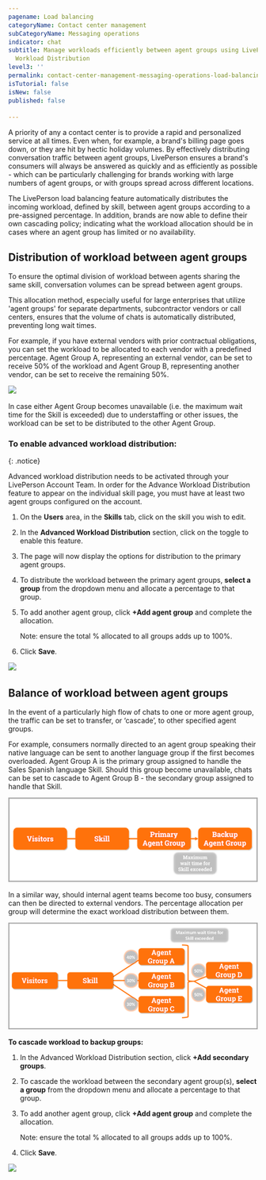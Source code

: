 ```yaml
---
pagename: Load balancing
categoryName: Contact center management
subCategoryName: Messaging operations
indicator: chat
subtitle: Manage workloads efficiently between agent groups using LivePerson's Advanced
  Workload Distribution
level3: ''
permalink: contact-center-management-messaging-operations-load-balancing.html
isTutorial: false
isNew: false
published: false

---
```

A priority of any a contact center is to provide a rapid and personalized service at all times. Even when, for example, a brand's billing page goes down, or they are hit by hectic holiday volumes. By effectively distributing conversation traffic between agent groups, LivePerson ensures a brand's consumers will always be answered as quickly and as efficiently as possible - which can be particularly challenging for brands working with large numbers of agent groups, or with groups spread across different locations.

The LivePerson load balancing feature automatically distributes the incoming workload, defined by skill, between agent groups according to a pre-assigned percentage. In addition, brands are now able to define their own cascading policy; indicating what the workload allocation should be in cases where an agent group has limited or no availability.

## Distribution of workload between agent groups

To ensure the optimal division of workload between agents sharing the same skill, conversation volumes can be spread between agent groups.

This allocation method, especially useful for large enterprises that utilize 'agent groups' for separate departments, subcontractor vendors or call centers, ensures that the volume of chats is automatically distributed, preventing long wait times.

For example, if you have external vendors with prior contractual obligations, you can set the workload to be allocated to each vendor with a predefined percentage. Agent Group A, representing an external vendor, can be set to receive 50% of the workload and Agent Group B, representing another vendor, can be set to receive the remaining 50%.

![](/img/load-balancing.png)

In case either Agent Group becomes unavailable (i.e. the maximum wait time for the Skill is exceeded) due to understaffing or other issues, the workload can be set to be distributed to the other Agent Group.

### To enable advanced workload distribution:

{: .notice}

Advanced workload distribution needs to be activated through your LivePerson Account Team. In order for the Advance Workload Distribution feature to appear on the individual skill page, you must have at least two agent groups configured on the account.

1. On the **Users** area, in the **Skills** tab, click on the skill you wish to edit.
2. In the **Advanced Workload Distribution** section, click on the toggle to enable this feature.
3. The page will now display the options for distribution to the primary agent groups.
4. To distribute the workload between the primary agent groups, **select a group** from the dropdown menu and allocate a percentage to that group.
5. To add another agent group, click **+Add agent group** and complete the allocation.

   Note: ensure the total % allocated to all groups adds up to 100%.
6. Click **Save**.

![](/img/loadbalancing2.png)

## Balance of workload between agent groups

In the event of a particularly high flow of chats to one or more agent group, the traffic can be set to transfer, or ‘cascade’, to other specified agent groups.

For example, consumers normally directed to an agent group speaking their native language can be sent to another language group if the first becomes overloaded. Agent Group A is the primary group assigned to handle the Sales Spanish language Skill. Should this group become unavailable, chats can be set to cascade to Agent Group B - the secondary group assigned to handle that Skill.

![](/img/workload-distribution-between-agent-groups-4b.png)

In a similar way, should internal agent teams become too busy, consumers can then be directed to external vendors. The percentage allocation per group will determine the exact workload distribution between them.

![](/img/workload-distribution-between-agent-groups-5b.png)

**To cascade workload to backup groups:**

1. In the Advanced Workload Distribution section, click **+Add secondary groups**.
2. To cascade the workload between the secondary agent group(s), **select a group** from the dropdown menu and allocate a percentage to that group.
3. To add another agent group, click **+Add agent group** and complete the allocation.

   Note: ensure the total % allocated to all groups adds up to 100%.
4. Click **Save**.

![](/img/loadbalancing3.png)